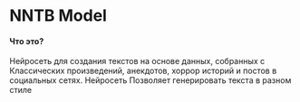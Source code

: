 # NNTB Model

#### Что это?

Нейросеть для создания текстов на основе данных, собранных с 
Классических произведений, анекдотов, хоррор историй и постов в социальных сетях. Нейросеть 
Позволяет генерировать текста в разном стиле 

